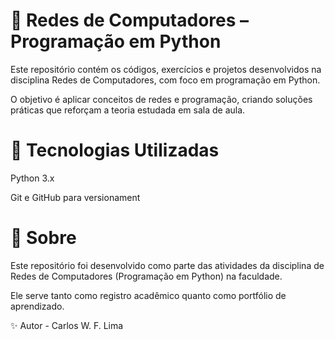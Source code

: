 # 📡 Redes de Computadores – Programação em Python

Este repositório contém os códigos, exercícios e projetos desenvolvidos na disciplina Redes de Computadores, com foco em programação em Python.

O objetivo é aplicar conceitos de redes e programação, criando soluções práticas que reforçam a teoria estudada em sala de aula.

# 🚀 Tecnologias Utilizadas

Python 3.x

Git e GitHub para versionament

# 🏫 Sobre

Este repositório foi desenvolvido como parte das atividades da disciplina de Redes de Computadores (Programação em Python) na faculdade.

Ele serve tanto como registro acadêmico quanto como portfólio de aprendizado.

✨ Autor - Carlos W. F. Lima